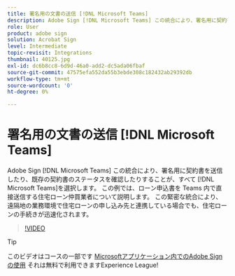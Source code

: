 ```yaml
---
title: 署名用の文書の送信 [!DNL Microsoft Teams]
description: Adobe Sign [!DNL Microsoft Teams] この統合により、署名用に契約書を送信したり、既存の契約書のステータスを確認したりすることが、すべて [!DNL Microsoft Teams]
role: User
product: adobe sign
solution: Acrobat Sign
level: Intermediate
topic-revisit: Integrations
thumbnail: 40125.jpg
exl-id: dc6b8cc8-6d9d-46a0-add2-dc5ada06fbaf
source-git-commit: 47575efa552da55b3ebde308c182432ab29392db
workflow-type: tm+mt
source-wordcount: '0'
ht-degree: 0%

---
```


# 署名用の文書の送信 [!DNL Microsoft Teams]

Adobe Sign [!DNL Microsoft Teams] この統合により、署名用に契約書を送信したり、既存の契約書のステータスを確認したりすることが、すべて [!DNL Microsoft Teams]を選択します。 この例では、ローン申込書を Teams 内で直接送信する住宅ローン仲買業者について説明します。 この緊密な統合により、遠隔地の業務環境で住宅ローンの申し込み先と連携している場合でも、住宅ローンの手続きが迅速化されます。

>[!VIDEO](https://video.tv.adobe.com/v/40125?hidetitle=true)

>[!TIP]
>
>このビデオはコースの一部です [Microsoftアプリケーション内でのAdobe Signの使用](https://experienceleague.adobe.com/?recommended=Sign-U-1-2020.2) それは無料で利用できますExperience League!
